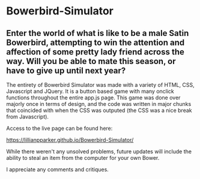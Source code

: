 # Bowerbird-Simulator
Enter the world of what is like to be a male Satin Bowerbird, attempting to win the attention and affection of some pretty lady friend across the way. Will you be able to mate this season, or have to give up until next year?
-------------------------------------------------

The entirety of Bowerbird Simulator was made with a variety of HTML, CSS, Javascript and JQuery. It is a button based game with many onclick functions throughout the entire app.js page. This game was done over majorly once in terms of design, and the code was written in major chunks that coincided with when the CSS was outputed (the CSS was a nice break from Javascript).

Access to the live page can be found here:

https://lillianpparker.github.io/Bowerbird-Simulator/

While there weren't any unsolved problems, future updates will include the ability to steal an item from the computer for your own Bower.

I appreciate any comments and critiques.